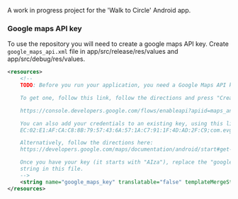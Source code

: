 A work in progress project for the 'Walk to Circle' Android app.

### Google maps API key

To use the repository you will need to create a google maps API key. Create `google_maps_api.xml` file in app/src/release/res/values and app/src/debug/res/values.

```XML
<resources>
    <!--
    TODO: Before you run your application, you need a Google Maps API key.

    To get one, follow this link, follow the directions and press "Create" at the end:

    https://console.developers.google.com/flows/enableapi?apiid=maps_android_backend&keyType=CLIENT_SIDE_ANDROID&r=EC:02:E1:AF:CA:C8:8B:79:57:43:6A:57:1A:C7:91:1F:4D:AD:2F:C9%3Bcom.evgenii.maptest

    You can also add your credentials to an existing key, using this line:
    EC:02:E1:AF:CA:C8:8B:79:57:43:6A:57:1A:C7:91:1F:4D:AD:2F:C9;com.evgenii.maptest

    Alternatively, follow the directions here:
    https://developers.google.com/maps/documentation/android/start#get-key

    Once you have your key (it starts with "AIza"), replace the "google_maps_key"
    string in this file.
    -->
    <string name="google_maps_key" translatable="false" templateMergeStrategy="preserve">YOUR KEY</string>
</resources>
```